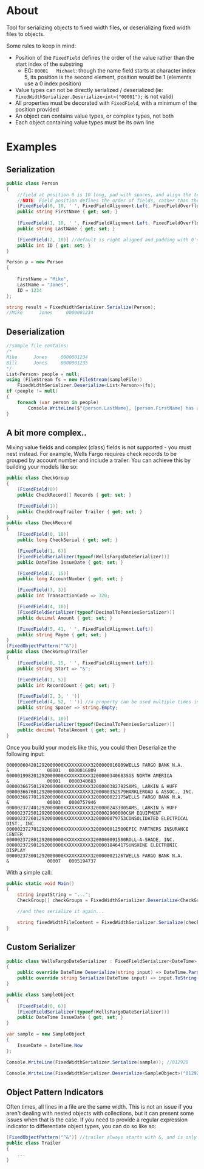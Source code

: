 # About

Tool for serializing objects to fixed width files, or deserializing fixed width files to objects.

Some rules to keep in mind:

* Position of the `FixedField` defines the order of the value rather than the start index of the substring
	- EG: `00001   Michael`: though the name field starts at character index 5, its position is the second element, position would be 1 (elements use a 0 index position)
* Value types can not be directly serialized / deserialized (ie: `FixedWidthSerializer.Deserialize<int>("00001");` is not valid)
* All properties must be decorated with `FixedField`, with a minimum of the position provided
* An object can contains value types, or complex types, not both
* Each object containing value types must be its own line

# Examples

## Serialization

```csharp
public class Person
{
	//field at position 0 is 10 long, pad with spaces, and align the text to the left side of the field (Right is default)
	//NOTE: Field position defines the order of fields, rather than the index that the substring of the field starts at
	[FixedField(0, 10, ' ', FixedFieldAlignment.Left, FixedFieldOverflowMode.Truncate)] //align field to the left, and just truncate if their name is too long - their ID is the import bit!
	public string FirstName { get; set; }
	
	[FixedField(1, 10, ' ', FixedFieldAlignment.Left, FixedFieldOverflowMode.Truncate)]
	public string LastName { get; set; }

	[FixedField(2, 10)] //default is right aligned and padding with 0's
	public int ID { get; set; }
}

Person p = new Person
{
	
	FirstName = "Mike",
	LastName = "Jones",
	ID = 1234
};

string result = FixedWidthSerializer.Serialize(Person);
//Mike      Jones     0000001234
```

## Deserialization

```csharp
//sample file contains:
/*
Mike      Jones     0000001234
Bill      Jones     0000001235
*/
List<Person> people = null;
using (FileStream fs = new FileStream(sampleFile))
	FixedWidthSerializer.Deserialize<List<Person>>(fs);
if (people != null)
{
	foreach (var person in people)
		Console.WriteLine($"{person.LastName}, {person.FirstName} has an ID of {person.ID}");
}
```

## A bit more complex..

Mixing value fields and complex (class) fields is not supported - you must nest instead. For example, Wells Fargo requires check records to be grouped by account number and include a trailer. You can achieve this by building your models like so:

```csharp
public class CheckGroup
{
	[FixedField(0)]
	public CheckRecord[] Records { get; set; }

	[FixedField(1)]
	public CheckGroupTrailer Trailer { get; set; }
}
public class CheckRecord
{
	[FixedField(0, 10)]
	public long CheckSerial { get; set; }

	[FixedField(1, 6)]
	[FixedFieldSerializer(typeof(WellsFargoDateSerializer))]
	public DateTime IssueDate { get; set; }

	[FixedField(2, 15)]
	public long AccountNumber { get; set; }

	[FixedField(3, 3)]
	public int TransactionCode => 320;

	[FixedField(4, 10)]
	[FixedFieldSerializer(typeof(DecimalToPenniesSerializer))]
	public decimal Amount { get; set; }

	[FixedField(5, 41, ' ', FixedFieldAlignment.Left)]
	public string Payee { get; set; }
}
[FixedObjectPattern("^&")]
public class CheckGroupTrailer
{
	[FixedField(0, 15, ' ', FixedFieldAlignment.Left)]
	public string Start => "&";

	[FixedField(1, 5)]
	public int RecordCount { get; set; }

	[FixedField(2, 3, ' ')]
	[FixedField(4, 52, ' ')] //a property can be used multiple times in an object's string. Mostly useful for placeholder properties
	public string Spacer => string.Empty;

	[FixedField(3, 10)]
	[FixedFieldSerializer(typeof(DecimalToPenniesSerializer))]
	public decimal TotalAmount { get; set; }
}
```

Once you build your models like this, you could then Deserialize the following input:

```
000000604201292000000XXXXXXXXXX3200000016809WELLS FARGO BANK N.A.                    
&              00001   0000016809                                                    
000001998201292000000XXXXXXXXXX3200000340683SGS NORTH AMERICA                        
&              00001   0000340683                                                    
000003667501292000000XXXXXXXXXX3200000382792SAMS, LARKIN & HUFF                      
00000366760129200000XXXXXXXXXXX3200000352979HARKLEROAD & ASSOC., INC.                
000003667701292000000XXXXXXXXXX3200000022175WELLS FARGO BANK N.A.                    
&              00003   0000757946                                                    
000002372401292000000XXXXXXXXXX3200000243300SAMS, LARKIN & HUFF                      
000002372501292000000XXXXXXXXXX3200002900000C&M EQUIPMENT                            
000002372601292000000XXXXXXXXXX3200000079753CONSOLIDATED ELECTRICAL DIST., INC.      
000002372701292000000XXXXXXXXXX3200000012500EPIC PARTNERS INSURANCE CENTER           
000002372801292000000XXXXXXXXXX3200000091500ROLL-A-SHADE, INC.                       
000002372901292000000XXXXXXXXXX3200001846417SUNSHINE ELECTRONIC DISPLAY              
000002373001292000000XXXXXXXXXX3200000021267WELLS FARGO BANK N.A.                    
&              00007   0005194737                                                    
```

With a simple call:

```csharp
public static void Main()
{
	string inputString = "...";
	CheckGroup[] checkGroups = FixedWidthSerializer.Deserialize<CheckGroup[]>(inputString);

	//and then serialize it again...

	string fixedWidthFileContent = FixedWidthSerializer.Serialize(checkGroups);
}
```

## Custom Serializer
```csharp
public class WellsFargoDateSerializer : FixedFieldSerializer<DateTime>
{
	public override DateTime Deserialize(string input) => DateTime.ParseExact(input, "MMddyy", CultureInfo.InvariantCulture);
	public override string Serialize(DateTime input) => input.ToString("MMddyy");
}

public class SampleObject
{
	[FixedField(0, 6)]
	[FixedFieldSerializer(typeof(WellsFargoDateSerializer))]
	public DateTime IssueDate { get; set; }
}

var sample = new SampleObject
{
	IssueDate = DateTime.Now
};

Console.WriteLine(FixedWidthSerializer.Serialize(sample)); //012920

Console.WriteLine(FixedWidthSerializer.Deserialize<SampleObject>("012920").IssueDate); //1/29/2020 12:00:00 AM
```

## Object Pattern Indicators
Often times, all lines in a file are the same width. This is not an issue if you aren't dealing with nested objects with collections, but it can present some issues when that is the case. 
If you need to provide a regular expression indicator to differentiate object types, you can do so like so:

```csharp
[FixedObjectPattern("^&")] //trailer always starts with &, and is only line type which does so.
public class Trailer
{
	...
}
```